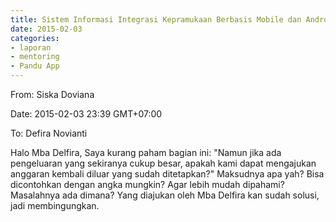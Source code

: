 ```yaml
---
title: Sistem Informasi Integrasi Kepramukaan Berbasis Mobile dan Android - Mentoring 03 Februari 2015
date: 2015-02-03
categories:
- laporan
- mentoring
- Pandu App
---
```


From: Siska Doviana 

Date: 2015-02-03 23:39 GMT+07:00 

To: Defira Novianti

Halo Mba Delfira, Saya kurang paham bagian ini: "Namun jika ada pengeluaran yang sekiranya cukup besar, apakah kami dapat mengajukan anggaran kembali diluar yang sudah ditetapkan?" Maksudnya apa yah? Bisa dicontohkan dengan angka mungkin? Agar lebih mudah dipahami? Masalahnya ada dimana? Yang diajukan oleh Mba Delfira kan sudah solusi, jadi membingungkan.
